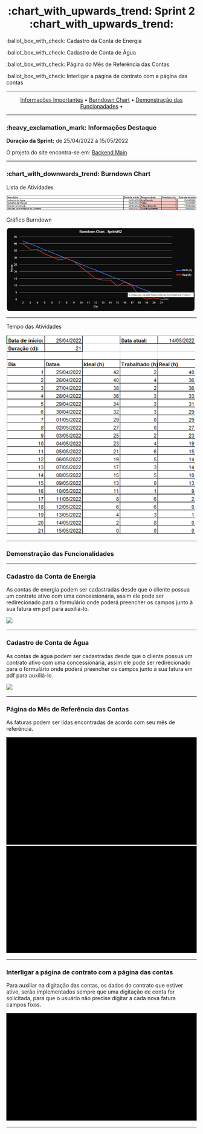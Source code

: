 <h1 align="center">:chart_with_upwards_trend: Sprint 2 :chart_with_upwards_trend:</h1>
<p align="center">
<p>:ballot_box_with_check: Cadastro da Conta de Energia</p>
<p>:ballot_box_with_check: Cadastro de Conta de Água</p>
<p>:ballot_box_with_check: Página do Mês de Referência das Contas</p>
<p>:ballot_box_with_check: Interligar a página de contrato com a página das contas</p>

</p>
<hr>
<p align="center">
  <a href =""> Informações Importantes</a>  • 
  <a href =""> Burndown Chart</a>  • 
  <a href =""> Demonstração das Funcionadades</a>  • 
</p>
<hr>

<h3>:heavy_exclamation_mark: Informações Destaque</h3>
<p><strong> Duração da Sprint:</strong> de 25/04/2022 à 15/05/2022</p>
<p> O projeto do site encontra-se em: <a href="https://github.com/UniversalDevs/Projeto_API_TecSus/tree/sprint2/TecSUS">Backend Main</a>
<hr>


<h3>:chart_with_downwards_trend: Burndown Chart </h3>
<p>Lista de Atividades</p>
<img src="https://github.com/UniversalDevs/Projeto_API_TecSus/blob/sprint2/Documentos/AtvidaSprint02.png" width="900"/>
<p>Gráfico Burndown</p>
<img src="https://github.com/UniversalDevs/Projeto_API_TecSus/blob/sprint2/Documentos/GraficoSprint02.png" width="500"/>
<hr>
<p>Tempo das Atividades</p>
<img src="https://github.com/UniversalDevs/Projeto_API_TecSus/blob/sprint2/Documentos/HorasSprint02.png" width="500"/>
<hr>

<h3>Demonstração das Funcionalidades</h3>
<p></p>
<p></p>
<hr>
<h3> Cadastro da Conta de Energia</h3>
<p> As contas de energia podem ser cadastradas desde que o cliente possua um contrato ativo com uma concessionária, assim ele pode ser redirecionado para o 
formulário onde poderá preencher os campos junto à sua fatura em pdf para auxiliá-lo.
</p>
<img src="https://github.com/UniversalDevs/Projeto_API_TecSus/blob/main/Gifs/cadastroEnergia.gif"/>
<hr>
<h3> Cadastro de Conta de Água </h3>
<p> As contas de água podem ser cadastradas desde que o cliente possua um contrato ativo com uma concessionária, assim ele pode ser redirecionado para o 
formulário onde poderá preencher os campos junto à sua fatura em pdf para auxiliá-lo.
</p>
<img src="https://github.com/UniversalDevs/Projeto_API_TecSus/blob/main/Gifs/cadastroAgua.gif"/>
<hr>
<h3> Página do Mês de Referência das Contas </h3>
<p>As faturas podem ser lidas encontradas de acordo com seu mês de referência.</p>
<img src="https://github.com/UniversalDevs/Projeto_API_TecSus/blob/main/Gifs/pgMesReferencia-Energia.gif"/>
<img src="https://github.com/UniversalDevs/Projeto_API_TecSus/blob/main/Gifs/pgMesReferenciaAgua.gif"/>
<hr>
<h3> Interligar a página de contrato com a página das contas </h3>
<p> Para auxiliar na digitação das contas, os dados do contrato que estiver ativo, serão implementados sempre que uma digitação de conta for solicitada, para que o usuário não precise digitar a cada nova fatura campos fixos.</p>
<img src="https://github.com/UniversalDevs/Projeto_API_TecSus/blob/main/Gifs/VinculoContratoConta.gif"/>
<hr>


